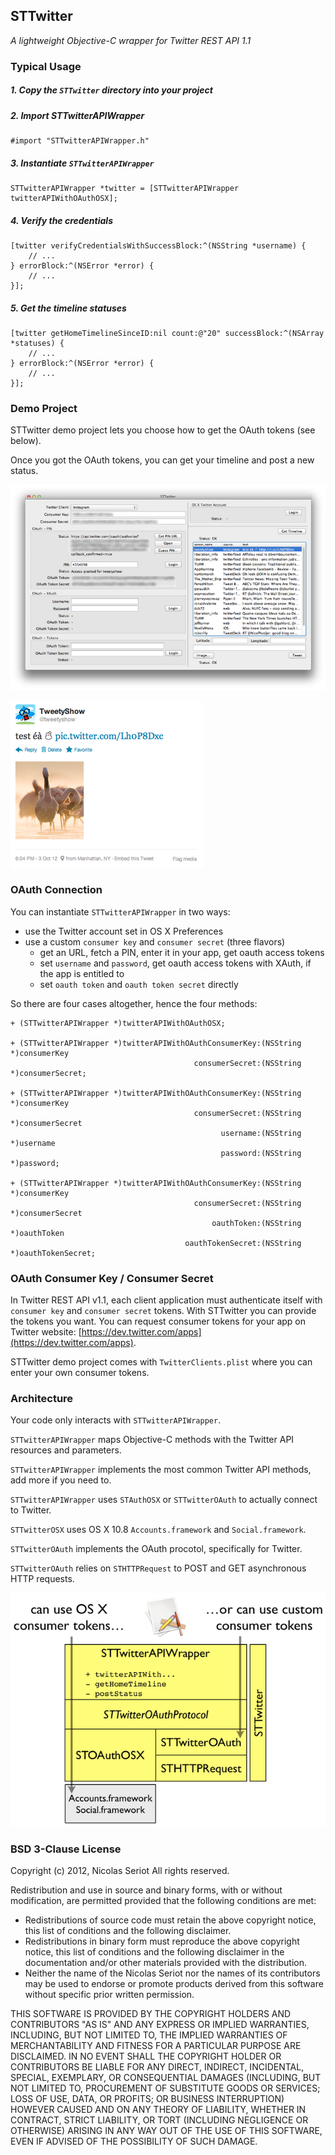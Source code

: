 ## STTwitter

_A lightweight Objective-C wrapper for Twitter REST API 1.1_

### Typical Usage

##### 1. Copy the `STTwitter` directory into your project

##### 2. Import STTwitterAPIWrapper

    #import "STTwitterAPIWrapper.h"

##### 3. Instantiate `STTwitterAPIWrapper`

    STTwitterAPIWrapper *twitter = [STTwitterAPIWrapper twitterAPIWithOAuthOSX];

##### 4. Verify the credentials

    [twitter verifyCredentialsWithSuccessBlock:^(NSString *username) {
        // ...
    } errorBlock:^(NSError *error) {
        // ...
    }];

##### 5. Get the timeline statuses

    [twitter getHomeTimelineSinceID:nil count:@"20" successBlock:^(NSArray *statuses) {
        // ...
    } errorBlock:^(NSError *error) {
        // ...
    }];
    
### Demo Project

STTwitter demo project lets you choose how to get the OAuth tokens (see below).

Once you got the OAuth tokens, you can get your timeline and post a new status.

![STTwitter](Art/STTwitter.png "STTwitter Demo Project")

![STTweet](Art/STTweet.png "STTwitter Demo Tweet")

### OAuth Connection

You can instantiate `STTwitterAPIWrapper` in two ways:

- use the Twitter account set in OS X Preferences
- use a custom `consumer key` and `consumer secret` (three flavors)
  - get an URL, fetch a PIN, enter it in your app, get oauth access tokens  
  - set `username` and `password`, get oauth access tokens with XAuth, if the app is entitled to
  - set `oauth token` and `oauth token secret` directly

So there are four cases altogether, hence the four methods:

    + (STTwitterAPIWrapper *)twitterAPIWithOAuthOSX;

    + (STTwitterAPIWrapper *)twitterAPIWithOAuthConsumerKey:(NSString *)consumerKey
                                             consumerSecret:(NSString *)consumerSecret;

    + (STTwitterAPIWrapper *)twitterAPIWithOAuthConsumerKey:(NSString *)consumerKey
                                             consumerSecret:(NSString *)consumerSecret
                                                   username:(NSString *)username
                                                   password:(NSString *)password;

    + (STTwitterAPIWrapper *)twitterAPIWithOAuthConsumerKey:(NSString *)consumerKey
                                             consumerSecret:(NSString *)consumerSecret
                                                 oauthToken:(NSString *)oauthToken
                                           oauthTokenSecret:(NSString *)oauthTokenSecret;
                                           
### OAuth Consumer Key / Consumer Secret

In Twitter REST API v1.1, each client application must authenticate itself with `consumer key` and `consumer secret` tokens. With STTwitter you can provide the tokens you want. You can request consumer tokens for your app on Twitter website: [https://dev.twitter.com/apps](https://dev.twitter.com/apps).

STTwitter demo project comes with `TwitterClients.plist` where you can enter your own consumer tokens.

### Architecture

Your code only interacts with `STTwitterAPIWrapper`.

`STTwitterAPIWrapper` maps Objective-C methods with the Twitter API resources and parameters.

`STTwitterAPIWrapper` implements the most common Twitter API methods, add more if you need to.

`STTwitterAPIWrapper` uses `STAuthOSX` or `STTwitterOAuth` to actually connect to Twitter.

`STTwitterOSX` uses OS X 10.8 `Accounts.framework` and `Social.framework`.

`STTwitterOAuth` implements the OAuth procotol, specifically for Twitter.

`STTwitterOAuth` relies on `STHTTPRequest` to POST and GET asynchronous HTTP requests.

![STTwitter](Art/architecture.png "STTwitter Architecture")

### BSD 3-Clause License

Copyright (c) 2012, Nicolas Seriot
All rights reserved.
    
Redistribution and use in source and binary forms, with or without modification, are permitted provided that the following conditions are met:
    
* Redistributions of source code must retain the above copyright notice, this list of conditions and the following disclaimer.
* Redistributions in binary form must reproduce the above copyright notice, this list of conditions and the following disclaimer in the documentation and/or other materials provided with the distribution.
* Neither the name of the Nicolas Seriot nor the names of its contributors may be used to endorse or promote products derived from this software without specific prior written permission.
    
THIS SOFTWARE IS PROVIDED BY THE COPYRIGHT HOLDERS AND CONTRIBUTORS "AS IS" AND ANY EXPRESS OR IMPLIED WARRANTIES, INCLUDING, BUT NOT LIMITED TO, THE IMPLIED WARRANTIES OF MERCHANTABILITY AND FITNESS FOR A PARTICULAR PURPOSE ARE DISCLAIMED. IN NO EVENT SHALL THE COPYRIGHT HOLDER OR CONTRIBUTORS BE LIABLE FOR ANY DIRECT, INDIRECT, INCIDENTAL, SPECIAL, EXEMPLARY, OR CONSEQUENTIAL DAMAGES (INCLUDING, BUT NOT LIMITED TO, PROCUREMENT OF SUBSTITUTE GOODS OR SERVICES; LOSS OF USE, DATA, OR PROFITS; OR BUSINESS INTERRUPTION) HOWEVER CAUSED AND ON ANY THEORY OF LIABILITY, WHETHER IN CONTRACT, STRICT LIABILITY, OR TORT (INCLUDING NEGLIGENCE OR OTHERWISE) ARISING IN ANY WAY OUT OF THE USE OF THIS SOFTWARE, EVEN IF ADVISED OF THE POSSIBILITY OF SUCH DAMAGE.
